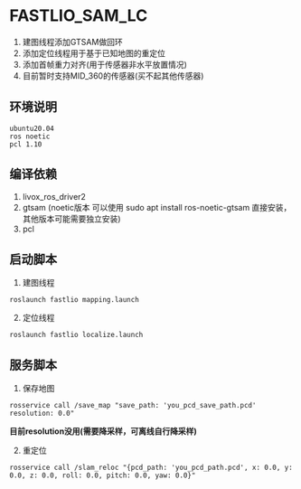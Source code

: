 # FASTLIO_SAM_LC
1. 建图线程添加GTSAM做回环
2. 添加定位线程用于基于已知地图的重定位
3. 添加首帧重力对齐(用于传感器非水平放置情况)
4. 目前暂时支持MID_360的传感器(买不起其他传感器)

## 环境说明
```text
ubuntu20.04
ros noetic
pcl 1.10
```

## 编译依赖
1. livox_ros_driver2
2. gtsam (noetic版本 可以使用 sudo apt install ros-noetic-gtsam 直接安装，其他版本可能需要独立安装)
3. pcl

## 启动脚本
1. 建图线程
```shell
roslaunch fastlio mapping.launch
```
2. 定位线程
```shell
roslaunch fastlio localize.launch
```

## 服务脚本
1. 保存地图
```shell
rosservice call /save_map "save_path: 'you_pcd_save_path.pcd'
resolution: 0.0"
```
**目前resolution没用(需要降采样，可离线自行降采样)**

2. 重定位
```shell
rosservice call /slam_reloc "{pcd_path: 'you_pcd_path.pcd', x: 0.0, y: 0.0, z: 0.0, roll: 0.0, pitch: 0.0, yaw: 0.0}" 
```
